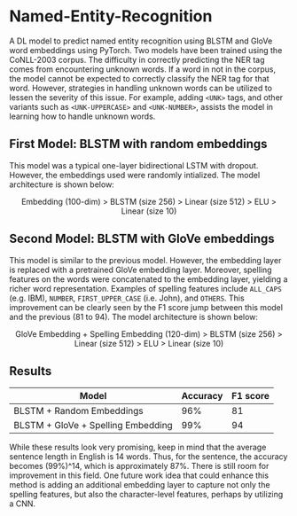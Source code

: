 # Named-Entity-Recognition
A DL model to predict named entity recognition using BLSTM and GloVe word embeddings using PyTorch. Two models have been trained using the CoNLL-2003 corpus. The difficulty in correctly predicting the NER tag comes from encountering unknown words. If a word in not in the corpus, the model cannot be expected to correctly classify the NER tag for that word. However, strategies in handling unknown words can be utilized to lessen the severity of this issue. For example, adding <code>\<UNK\></code> tags, and other variants such as <code>\<UNK-UPPERCASE\></code> and <code>\<UNK-NUMBER\></code>, assists the model in learning how to handle unknown words.

## First Model: BLSTM with random embeddings
This model was a typical one-layer bidirectional LSTM with dropout. However, the embeddings used were randomly intialized. The model architecture is shown below:

<p align="center">
  Embedding (100-dim) > BLSTM (size 256) > Linear (size 512) > ELU > Linear (size 10)
</p>

## Second Model: BLSTM with GloVe embeddings
This model is similar to the previous model. However, the embedding layer is replaced with a pretrained GloVe embedding layer. Moreover, spelling features on the words were concatenated to the embedding layer, yielding a richer word representation. Examples of spelling features include <code>ALL_CAPS</code> (e.g. IBM), <code>NUMBER</code>, <code>FIRST_UPPER_CASE</code> (i.e. John), and <code>OTHERS</code>. This improvement can be clearly seen by the F1 score jump between this model and the previous (81 to 94). The model architecture is shown below:

<p align="center">
  GloVe Embedding + Spelling Embedding (120-dim) > BLSTM (size 256) > Linear (size 512) > ELU > Linear (size 10)
</p>

## Results
| Model | Accuracy | F1 score |
| ----- | -------- | -------- |
| BLSTM + Random Embeddings | 96% | 81 |
| BLSTM + GloVe + Spelling Embedding | 99% | 94 |

While these results look very promising, keep in mind that the average sentence length in English is 14 words. Thus, for the sentence, the accuracy becomes (99%)^14, which is approximately 87%. There is still room for improvement in this field. One future work idea that could enhance this method is adding an additional embedding layer to capture not only the spelling features, but also the character-level features, perhaps by utilizing a CNN.
